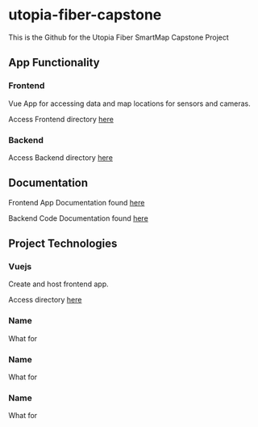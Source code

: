 # utopia-fiber-capstone
This is the Github for the Utopia Fiber SmartMap Capstone Project

## App Functionality

### Frontend

Vue App for accessing data and map locations for sensors and cameras.

Access Frontend directory [here](./frontend/)

### Backend

Access Backend directory [here](./backend/)

## Documentation

Frontend App Documentation found [here](./frontend/FRONTEND.md)

Backend Code Documentation found [here](./backend/BACKEND.md) 

## Project Technologies

### Vuejs

Create and host frontend app.

Access directory [here](./frontend/vue-smartmap/)

### Name

What for

### Name

What for

### Name

What for
